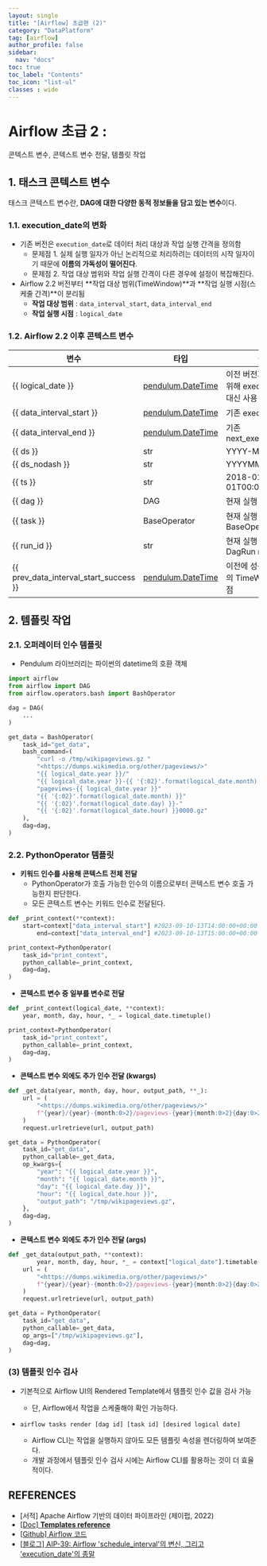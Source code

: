 ```yaml
---
layout: single
title: "[Airflow] 초급편 (2)"
category: "DataPlatform"
tag: [airflow]
author_profile: false
sidebar:
  nav: "docs"
toc: true
toc_label: "Contents"
toc_icon: "list-ul"
classes : wide
---
```


# Airflow 초급 2 : 
콘텍스트 변수, 콘텍스트 변수 전달, 템플릿 작업



## 1. 태스크 콘텍스트 변수

태스크 콘텍스트 변수란, **DAG에 대한 다양한 동적 정보들을 담고 있는 변수**이다.

### 1.1. execution_date의 변화

- 기존 버전은 `execution_date`로 데이터 처리 대상과 작업 실행 간격을 정의함
  - 문제점 1. 실제 실행 일자가 아닌 논리적으로 처리하려는 데이터의 시작 일자이기 때문에 **이름의 가독성이 떨어진다**.
  - 문제점 2. 작업 대상 범위와 작업 실행 간격이 다른 경우에 설정이 복잡해진다.
- Airflow 2.2 버전부터 **작업 대상 범위(TimeWindow)**과 **작업 실행 시점(스케줄 간격)**이 분리됨
  - **작업 대상 범위** : `data_interval_start`, `data_interval_end`
  - **작업 실행 시점** : `logical_date`

### 1.2. Airflow 2.2 이후 콘텍스트 변수

| 변수                                   | 타입                                                         | 설명                                                 |
| -------------------------------------- | ------------------------------------------------------------ | ---------------------------------------------------- |
| {{ logical_date }}                     | [pendulum.DateTime](https://pendulum.eustace.io/docs/#introduction) | 이전 버전과의 호환성을 위해 execution_date 대신 사용 |
| {{ data_interval_start }}              | [pendulum.DateTime](https://pendulum.eustace.io/docs/#introduction) | 기존 execution_date                                  |
| {{ data_interval_end }}                | [pendulum.DateTime](https://pendulum.eustace.io/docs/#introduction) | 기존 next_execution_date                             |
| {{ ds }}                               | str                                                          | YYYY-MM-DD                                           |
| {{ ds_nodash }}                        | str                                                          | YYYYMMDD                                             |
| {{ ts }}                               | str                                                          | 2018-01-01T00:00:00+00:00                            |
| {{ dag }}                              | DAG                                                          | 현재 실행 중인 dag                                   |
| {{ task }}                             | BaseOperator                                                 | 현재 실행 중이 BaseOperator                          |
| {{ run_id }}                           | str                                                          | 현재 실행 중인 DagRun runID                          |
| {{ prev_data_interval_start_success }} | [pendulum.DateTime](https://pendulum.eustace.io/docs/#introduction) | 이전에 성공한 DagRun의 TimeWindow 시작점             |

## 2. 템플릿 작업

### 2.1. 오퍼레이터 인수 템플릿

- Pendulum 라이브러리는 파이썬의 datetime의 호환 객체

```python
import airflow
from airflow import DAG
from airflow.operators.bash import BashOperator

dag = DAG(
    ...
)

get_data = BashOperator(
    task_id="get_data",
    bash_command=(
        "curl -o /tmp/wikipageviews.gz "
        "<https://dumps.wikimedia.org/other/pageviews/>"
        "{{ logical_date.year }}/"
        "{{ logical_date.year }}-{{ '{:02}'.format(logical_date.month) }}/"
        "pageviews-{{ logical_date.year }}"
        "{{ '{:02}'.format(logical_date.month) }}"
        "{{ '{:02}'.format(logical_date.day) }}-"
        "{{ '{:02}'.format(logical_date.hour) }}0000.gz"
    ),
    dag=dag,
)
```

### 2.2. PythonOperator 템플릿

- **키워드 인수를 사용해 콘텍스트 전체 전달**
  - PythonOperator가 호출 가능한 인수의 이름으로부터 콘텍스트 변수 호출 가능한지 판단한다.
  - 모든 콘텍스트 변수는 키워드 인수로 전달된다.

```python
def _print_context(**context):
    start=context["data_interval_start"] #2023-09-10-13T14:00:00+00:00
		end=context["data_interval_end"] #2023-09-10-13T15:00:00+00:00

print_context=PythonOperator(
	task_id="print_context",
	python_callable=_print_context,
	dag=dag,
)
```

- **콘텍스트 변수 중 일부를 변수로 전달**

```python
def _print_context(logical_date, **context):
    year, month, day, hour, *_ = logical_date.timetuple()

print_context=PythonOperator(
	task_id="print_context",
	python_callable=_print_context,
	dag=dag,
)
```

- **콘텍스트 변수 외에도 추가 인수 전달 (kwargs)**

```python
def _get_data(year, month, day, hour, output_path, **_):
    url = (
        "<https://dumps.wikimedia.org/other/pageviews/>"
        f"{year}/{year}-{month:0>2}/pageviews-{year}{month:0>2}{day:0>2}-{hour:0>2}0000.gz"
    )
    request.urlretrieve(url, output_path)

get_data = PythonOperator(
    task_id="get_data",
    python_callable=_get_data,
    op_kwargs={
        "year": "{{ logical_date.year }}",
        "month": "{{ logical_date.month }}",
        "day": "{{ logical_date.day }}",
        "hour": "{{ logical_date.hour }}",
        "output_path": "/tmp/wikipageviews.gz",
    },
    dag=dag,
)
```

- **콘텍스트 변수 외에도 추가 인수 전달 (args)**

```python
def _get_data(output_path, **context):
		year, month, day, hour, *_ = context["logical_date"].timetable()
    url = (
        "<https://dumps.wikimedia.org/other/pageviews/>"
        f"{year}/{year}-{month:0>2}/pageviews-{year}{month:0>2}{day:0>2}-{hour:0>2}0000.gz"
    )
    request.urlretrieve(url, output_path)

get_data = PythonOperator(
    task_id="get_data",
    python_callable=_get_data,
    op_args=["/tmp/wikipageviews.gz"],
    dag=dag,
)
```

### (3) 템플릿 인수 검사

- 기본적으로 Airflow UI의 Rendered Template에서 템플릿 인수 값을 검사 가능

  - 단, Airflow에서 작업을 스케줄해야 확인 가능하다.

- ```
  airflow tasks render [dag id] [task id] [desired logical date]
  ```

  - Airflow CLI는 작업을 실행하지 않아도 모든 템플릿 속성을 렌더링하여 보여준다.
  - 개발 과정에서 템플릿 인수 검사 시에는 Airflow CLI를 활용하는 것이 더 효율적이다.



## REFERENCES

- [서적] Apache Airflow 기반의 데이터 파이프라인 (제이펍, 2022)
- [[Doc\] **Templates reference**](https://airflow.apache.org/docs/apache-airflow/stable/templates-ref.html)
- [[Github\] Airflow 코드](https://github.com/K9Ns/data-pipelines-with-apache-airflow/tree/main)
- [[블로그\] AIP-39: Airflow 'schedule_interval'의 변신, 그리고 'execution_date'의 종말](https://www.google.com/amp/s/blog.bsk.im/2021/03/21/apache-airflow-aip-39/amp/)

